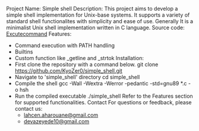 Project Name: Simple shell
Description: 
This project aims to develop a simple shell implementation for Unix-base systems. It supports a variety of standard shell functionalites with simplicity and ease of use. Generally It is a minimalist Unix shell implementation written in C language.
Source code:
 [Excutecommand](https://github.com/KyoZer0/simple_shell/blob/a33d717c7049c54c40d5bcc92fa301efb5135642/executeCommand.c)
Features:
 * Command execution with PATH handling
 * Builtins
 * Custom function like _getline and _strtok
Installation:
 * First clone the repository with a command below.
          git clone https://github.com/KyoZer0/simple_shell.git
 * Navigate to 'simple_shell' directory
          cd simple_shell
 * Compile the shell
          gcc -Wall -Wextra -Werror -pedantic -std=gnu89 *.c -o hsh
 * Run the compiled executable
          ./simple_shell
 Refer to the Features section for supported functionalities.
Contact
 For questions or feedback, please contact us:
     * lahcen.aharouane@gmail.com
     * devazeyede10@gmail.com
